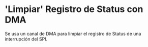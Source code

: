 # 'Limpiar' Registro de Status con DMA
Se usa un canal de DMA para limpiar el registro de Status de una interrupción del SPI.